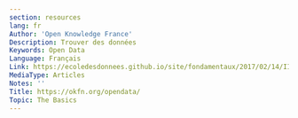 ```yaml
---
section: resources
lang: fr
Author: 'Open Knowledge France'
Description: Trouver des données
Keywords: Open Data
Language: Français
Link: https://ecoledesdonnees.github.io/site/fondamentaux/2017/02/14/II-trouver-des-donnees/
MediaType: Articles
Notes: ''
Title: https://okfn.org/opendata/
Topic: The Basics
---
```

